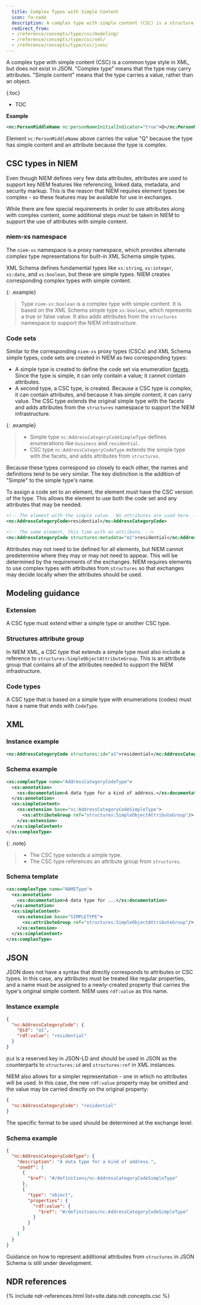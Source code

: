```yaml
---
  title: Complex Types with Simple Content
  icon: fa-code
  description: A complex type with simple content (CSC) is a structure that represents a simple value and that may optionally contain attributes.
  redirect_from:
  - /reference/concepts/type/csc/modeling/
  - /reference/concepts/type/csc/xml/
  - /reference/concepts/type/csc/json/
---
```


A complex type with simple content (CSC) is a common type style in XML, but does not exist in JSON.  "Complex type" means that the type may carry attributes.  "Simple content" means that the type carries a value, rather than an object.

{:toc}
- TOC

**Example**

```xml
<nc:PersonMiddleName nc:personNameInitialIndicator="true">Q</nc:PersonMiddleName>
```

Element `nc:PersonMiddleName` above carries the value "Q" because the type has simple content and an attribute because the type is complex.

<!--more-->

## CSC types in NIEM

Even though NIEM defines very few data attributes, attributes are used to support key NIEM features like referencing, linked data, metadata, and security markup.  This is the reason that NIEM requires element types be complex - so these features may be available for use in exchanges.

While there are few special requirements in order to use attributes along with complex content, some additional steps must be taken in NIEM to support the use of attributes with simple content.

### niem-xs namespace

The `niem-xs` namespace is a proxy namespace, which provides alternate complex type representations for built-in XML Schema simple types.

XML Schema defines fundamental types like `xs:string`, `xs:integer`, `xs:date`, and `xs:boolean`, but these are simple types.  NIEM creates corresponding complex types with simple content.

{: .example}
> Type `niem-xs:boolean` is a complex type with simple content.  It is based on the XML Schema simple type `xs:boolean`, which represents a true or false value.  It also adds attributes from the `structures` namespace to support the NIEM infrastructure.

### Code sets

Similar to the corresponding `niem-xs` proxy types (CSCs) and XML Schema simple types, code sets are created in NIEM as two corresponding types:

- A simple type is created to define the code set via enumeration [facets](../../facet).  Since the type is simple, it can only contain a value; it cannot contain attributes.
- A second type, a CSC type, is created.  Because a CSC type is complex, it can contain attributes, and because it has simple content, it can carry value.  The CSC type extends the original simple type with the facets and adds attributes from the `structures` namespace to support the NIEM infrastructure.

{: .example}
>
>- Simple type `nc:AddressCategoryCodeSimpleType` defines enumerations like `business` and `residential`.
>- CSC type `nc:AddressCategoryCodeType` extends the simple type with the facets, and adds attributes from `structures`.

Because these types correspond so closely to each other, the names and definitions tend to be very similar.  The key distinction is the addition of "Simple" to the simple type's name.

To assign a code set to an element, the element must have the CSC version of the type.  This allows the element to use both the code set and any attributes that may be needed.

```xml
<!-- The element with the simple value.  No attributes are used here. -->
<nc:AddressCategoryCode>residential</nc:AddressCategoryCode>

<!-- The same element, this time with an attribute. -->
<nc:AddressCategoryCode structures:metadata="m1">residential</nc:AddressCategoryCode>
```

Attributes may not need to be defined for all elements, but NIEM cannot predetermine where they may or may not need to appear.  This will be determined by the requirements of the exchanges.  NIEM requires elements to use complex types with attributes from `structures` so that exchanges may decide locally when the attributes should be used.

## Modeling guidance

### Extension

A CSC type must extend either a simple type or another CSC type.

### Structures attribute group

In NIEM XML, a CSC type that extends a simple type must also include a reference to `structures:SimpleObjectAttributeGroup`.  This is an attribute group that contains all of the attributes needed to support the NIEM infrastructure.

### Code types

A CSC type that is based on a simple type with enumerations (codes) must have a name that ends with `CodeType`.

## XML

### Instance example

```xml
<nc:AddressCategoryCode structures:id="a1">residential</nc:AddressCategoryCode>
```

### Schema example

```xml
<xs:complexType name="AddressCategoryCodeType">
  <xs:annotation>
    <xs:documentation>A data type for a kind of address.</xs:documentation>
  </xs:annotation>
  <xs:simpleContent>
    <xs:extension base="nc:AddressCategoryCodeSimpleType">
      <xs:attributeGroup ref="structures:SimpleObjectAttributeGroup"/>
    </xs:extension>
  </xs:simpleContent>
</xs:complexType>
```

{: .note}
>
>- The CSC type extends a simple type.
>- The CSC type references an attribute group from `structures`.

### Schema template

```xml
<xs:complexType name="NAMEType">
  <xs:annotation>
    <xs:documentation>A data type for ...</xs:documentation>
  </xs:annotation>
  <xs:simpleContent>
    <xs:extension base="SIMPLETYPE">
      <xs:attributeGroup ref="structures:SimpleObjectAttributeGroup"/>
    </xs:extension>
  </xs:simpleContent>
</xs:complexType>
```

## JSON

JSON does not have a syntax that directly corresponds to attributes or CSC types.  In this case, any attributes must be treated like regular properties, and a name must be assigned to a newly-created property that carries the type's original simple content.  NIEM uses `rdf:value` as this name.

### Instance example

```json
{
  "nc:AddressCategoryCode": {
    "@id": "a1",
    "rdf:value": "residential"
  }
}
```

`@id` is a reserved key in JSON-LD and should be used in JSON as the counterparts to `structures:id` and `structures:ref` in XML instances.

NIEM also allows for a simpler representation - one in which no attributes will be used.  In this case, the new `rdf:value` property may be omitted and the value may be carried directly on the original property:

```json
{
  "nc:AddressCategoryCode": "residential"
}
```

The specific format to be used should be determined at the exchange level.

### Schema example

```json
{
  "nc:AddressCategoryCodeType": {
    "description": "A data type for a kind of address.",
    "oneOf": [
      {
        "$ref": "#/definitions/nc:AddressCategoryCodeSimpleType"
      },
      {
        "type": "object",
        "properties": {
          "rdf:value": {
            "$ref": "#/definitions/nc:AddressCategoryCodeSimpleType"
          }
        }
      }
    ]
  }
}
```

Guidance on how to represent additional attributes from `structures` in JSON Schema is still under development.

## NDR references

{% include ndr-references.html list=site.data.ndr.concepts.csc %}
